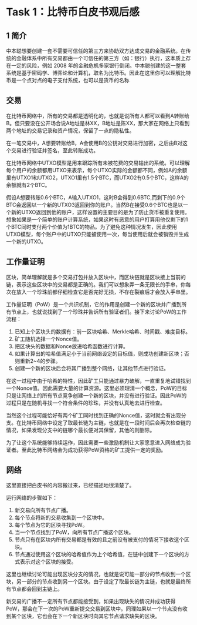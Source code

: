 # Task 1：比特币白皮书观后感

## 1 简介
中本聪想要创建一套不需要可信任的第三方来协助双方达成交易的金融系统。在传统的金融体系中所有交易都由一个可信任的第三方（如：银行）执行，这本质上存在一定的风险，例如 2008 年的金融危机多家银行倒闭。中本聪创建的这一整套系统是基于密码学、博弈论和计算机，取名为比特币。因此在这里你可以理解比特币是一个点对点的电子支付系统，也可以是货币的名称

## 交易
在比特币网络中，所有的交易都是透明化的，也就是说所有人都可以看到A转账给B。但只要没在公开场合说A地址是林XX，B地址是陈XX，那大家在网络上只看到两个地址的交易记录和资产情况，保留了一点的隐私性。

在一笔交易中，A想要转账给B，A会使用B的公钥对交易进行加密，之后由B对这个交易进行验证并签名，至此转账成功。

在比特币网络中UTXO模型是用来跟踪所有未被花费的交易输出的系统。可以理解每个用户的余额都用UTXO来表示，每个UTXO实际的金额都不同，例如A的余额里有UTXO1和UTXO2，UTXO1里有1.5个BTC，而UTXO2有0.5个BTC，这样A的余额就有2个BTC。

假设A想要转账0.6个BTC，A输入UTXO1，这时B会得到0.6BTC,而剩下的0.9个BTC会返回以一个新的UTXO3返回到你的账户。当然B在接受0.6个BTC也是以一个新的UTXO返回到他的账户，这样设置的主要目的是为了防止货币被重复使用。想象如果是一个简单的账户计算系统，如果这时有恶意的用户打算用他仅剩下的1个BTC同时支付两个价值为1BTC的物品。为了避免这种情况发生，因此使用UTXO模型，每个账户中的UTXO只能被使用一次，每当使用后就会被销毁并生成一个新的UTXO。

## 工作量证明
区块，简单理解就是多个交易打包并放入区块中，而区块链就是区块接上当前的链，表示这些区块中的交易都是正确的。我们可以想象弄一条无限长的手串，你每次在放入一个珍珠前都仔细检查它是否完好无损，不存在裂痕后才会放入手串里。

工作量证明（PoW）是一个共识机制，它的作用是创建一个新的区块并广播到所有节点上，也就说找到了一个珍珠并告诉所有验证者们。接下来讨论PoW的工作流程：

1. 已知上个区块头的数据有：前一区块哈希、Merkle哈希、时间戳、难度目标。
2. 矿工随机选择一个Nonce值。
3. 把区块头的数据和Nonce放进哈希函数进行计算。
4. 如果计算出的哈希值满足小于当前网络设定的目标值，则成功创建新区块；否则重新2~4的步骤。
5. 创建一个新的区块后会将其广播到整个网络，让其他节点进行验证。

在这一过程中由于哈希的特性，因此矿工只能通过暴力破解，一直重复地试错找到一个Nonce值。因此需要大量的计算资源。这里必须理清一个概念，PoW的目标只是让网络上的所有节点竞争创建一个新的区块，并没有进行验证。因此PoW的过程只是在随机寻找一个符合条件的珍珠，并没有认真地去进行检查。

当然这个过程可能恰好有两个矿工同时找到正确的Nonce值，这时就会有出现分支。在比特币网络中设定了取最长链为主链，也就是在一段时间后会再次检查链的情况，如果发现分支中的链哪个最长便对其保留，其他的则删除。

为了让这个系统能够持续运作，因此需要一些激励机制让大家愿意进入网络成为验证者。至此比特币网络会为成功获得PoW资格的矿工提供一定的奖励。

## 网络
这里直接把白皮书的内容搬过来，已经描述地很清楚了。

运行网络的步骤如下：

1. 新交易向所有节点广播。
2. 每个节点将新的交易收集到一个区块中。
3. 每个节点为它的区块寻找PoW。
4. 当一个节点找到了PoW，向所有节点广播这个区块。
5. 节点只有在区块内所有交易都是有效的且之前没有被支付的情况下接收这个区块。
6. 节点通过使用这个区块的哈希值作为上个哈希值，在链中创建下一个区块的方式表示对这个区块的接受。

这里也继续讨论可能出现区块分支的情况，也就是说可能一部分的节点收到一个区块，另一部分的节点收到另一个区块。由于设定了取最长链为主链，也就是最终所有节点都会回到主链上。

新交易的广播不一定所有节点都能接受到，如果出现缺失的情况并成功获得PoW，那会在下一次的PoW重新提交交易到区块中。同理如果以一个节点没有收到某个区块，它也会在下一个新区块时向其它节点请求缺失的区块。
